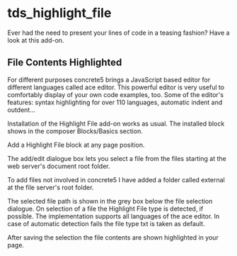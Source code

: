 # tds_highlight_file

Ever had the need to present your lines of code in a teasing fashion? Have a look at this add-on.

## File Contents Highlighted

For different purposes concrete5 brings a JavaScript based editor for different languages called ace editor. 
This powerful editor is very useful to comfortably display of your own code examples, too. 
Some of the editor's features: syntax highlighting for over 110 languages, automatic indent and outdent...

Installation of the Highlight File add-on works as usual. The installed block shows in the composer Blocks/Basics section.

Add a Highlight File block at any page position.

The add/edit dialogue box lets you select a file from the files starting at the web server's document root folder.

To add files not involved in concrete5 I have added a folder called external at the file server's root folder.

The selected file path is shown in the grey box below the file selection dialogue. 
On selection of a file the Highlight File type is detected, if possible. 
The implementation supports all languages of the ace editor. 
In case of automatic detection fails the file type txt is taken as default.

After saving the selection the file contents are shown highlighted in your page.
